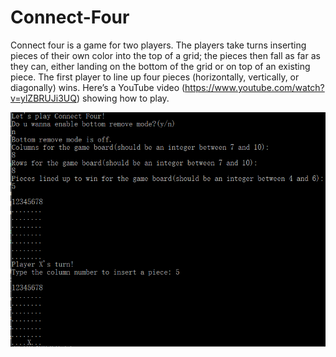 ﻿# Connect-Four

Connect four is a game for two players. The players take turns inserting pieces of their own color into the top of a grid; the pieces then fall as far as they can, either landing on the bottom of the grid or on top of an existing piece. The first player to line up four pieces (horizontally, vertically, or diagonally) wins. Here’s a YouTube video (https://www.youtube.com/watch?v=ylZBRUJi3UQ) showing how to play.

<img src="/connectFour.PNG">